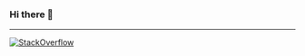 ### Hi there 👋

---
[![StackOverflow](https://github-readme-stackoverflow-aendel.vercel.app/?userID=8097791&theme=dark&layout=compact)](https://stackoverflow.com/users/8097791/francesco-vattiato)


<!--
**aendel/aendel** is a ✨ _special_ ✨ repository because its `README.md` (this file) appears on your GitHub profile.

Here are some ideas to get you started:

- 🔭 I’m currently working on ...
- 🌱 I’m currently learning ...
- 👯 I’m looking to collaborate on ...
- 🤔 I’m looking for help with ...
- 💬 Ask me about ...
- 📫 How to reach me: ...
- 😄 Pronouns: ...
- ⚡ Fun fact: ...
-->
